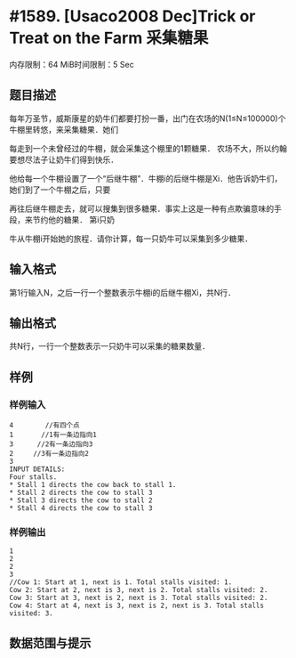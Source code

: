 # #1589. [Usaco2008 Dec]Trick or Treat on the Farm 采集糖果

内存限制：64 MiB时间限制：5 Sec

## 题目描述

每年万圣节，威斯康星的奶牛们都要打扮一番，出门在农场的N(1&le;N&le;100000)个牛棚里转悠，来采集糖果．她们

每走到一个未曾经过的牛棚，就会采集这个棚里的1颗糖果． 农场不大，所以约翰要想尽法子让奶牛们得到快乐．

他给每一个牛棚设置了一个&ldquo;后继牛棚&rdquo;．牛棚i的后继牛棚是Xi．他告诉奶牛们，她们到了一个牛棚之后，只要

再往后继牛棚走去，就可以搜集到很多糖果．事实上这是一种有点欺骗意味的手段，来节约他的糖果．  第i只奶

牛从牛棚i开始她的旅程．请你计算，每一只奶牛可以采集到多少糖果．

## 输入格式

第1行输入N，之后一行一个整数表示牛棚i的后继牛棚Xi，共N行．

## 输出格式

共N行，一行一个整数表示一只奶牛可以采集的糖果数量．

## 样例

### 样例输入

    
    4        //有四个点
    1       //1有一条边指向1
    3      //2有一条边指向3
    2     //3有一条边指向2
    3
    INPUT DETAILS:
    Four stalls.
    * Stall 1 directs the cow back to stall 1.
    * Stall 2 directs the cow to stall 3
    * Stall 3 directs the cow to stall 2
    * Stall 4 directs the cow to stall 3
    

### 样例输出

    
    1
    2
    2
    3
    //Cow 1: Start at 1, next is 1. Total stalls visited: 1. 
    Cow 2: Start at 2, next is 3, next is 2. Total stalls visited: 2. 
    Cow 3: Start at 3, next is 2, next is 3. Total stalls visited: 2. 
    Cow 4: Start at 4, next is 3, next is 2, next is 3. Total stalls visited: 3.
    

## 数据范围与提示
